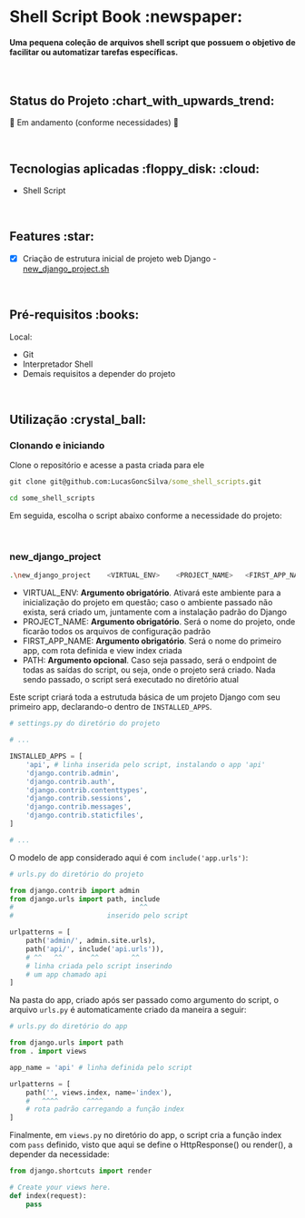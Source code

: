 <h1>Shell Script Book :newspaper: </h1>

<h4 align='justify'>Uma pequena coleção de arquivos shell script que possuem o objetivo de facilitar ou automatizar tarefas específicas.</h4>

<br>

<h2>Status do Projeto :chart_with_upwards_trend: </h2>

:construction: Em andamento (conforme necessidades) :construction:

<br>

<h2>Tecnologias aplicadas :floppy_disk: :cloud: </h2>

<ul>
<li>Shell Script</li>
</ul>

<br>

<h2>Features :star: </h2>

- [x] Criação de estrutura inicial de projeto web Django - [new_django_project.sh](#new_django_project)

<br>

<h2>Pré-requisitos :books: </h2>

Local:
<ul>
<li>Git</li>
<li>Interpretador Shell</li>
<li>Demais requisitos a depender do projeto</li>
</ul>

<br>

<h2>Utilização :crystal_ball: </h2>

<h3>Clonando e iniciando</h3>

Clone o repositório e acesse a pasta criada para ele
```cmd
git clone git@github.com:LucasGoncSilva/some_shell_scripts.git

cd some_shell_scripts

```
Em seguida, escolha o script abaixo conforme a necessidade do projeto:

<br>

<h3>new_django_project</h3>

```bash
.\new_django_project    <VIRTUAL_ENV>    <PROJECT_NAME>   <FIRST_APP_NAME>   <PATH>
```
* VIRTUAL_ENV: __Argumento obrigatório__. Ativará este ambiente para a inicialização do projeto em questão; caso o ambiente passado não exista, será criado um, juntamente com a instalação padrão do Django
* PROJECT_NAME: __Argumento obrigatório__. Será o nome do projeto, onde ficarão todos os arquivos de configuração padrão
* FIRST_APP_NAME: __Argumento obrigatório__. Será o nome do primeiro app, com rota definida e view index criada
* PATH: __Argumento opcional__. Caso seja passado, será o endpoint de todas as saídas do script, ou seja, onde o projeto será criado. Nada sendo passado, o script será executado no diretório atual

Este script criará toda a estrutuda básica de um projeto Django com seu primeiro app, declarando-o dentro de `INSTALLED_APPS`.

```python
# settings.py do diretório do projeto

# ...

INSTALLED_APPS = [
    'api', # linha inserida pelo script, instalando o app 'api'
    'django.contrib.admin',
    'django.contrib.auth',
    'django.contrib.contenttypes',
    'django.contrib.sessions',
    'django.contrib.messages',
    'django.contrib.staticfiles',
]

# ...

```

O modelo de app considerado aqui é com `include('app.urls')`:

```python
# urls.py do diretório do projeto

from django.contrib import admin
from django.urls import path, include
#                               ^^
#                       inserido pelo script

urlpatterns = [
    path('admin/', admin.site.urls),
    path('api/', include('api.urls')),
    # ^^   ^^       ^^        ^^
    # linha criada pelo script inserindo
    # um app chamado api
]

```

Na pasta do app, criado após ser passado como argumento do script, o arquivo `urls.py` é automaticamente criado da maneira a seguir:

```python
# urls.py do diretório do app

from django.urls import path
from . import views

app_name = 'api' # linha definida pelo script

urlpatterns = [
    path('', views.index, name='index'),
    #   ^^^^       ^^^^
    # rota padrão carregando a função index
]

```

Finalmente, em `views.py` no diretório do app, o script cria a função index com `pass` definido, visto que aqui se define o HttpResponse() ou render(), a depender da necessidade:

```python
from django.shortcuts import render

# Create your views here.
def index(request):
    pass

```